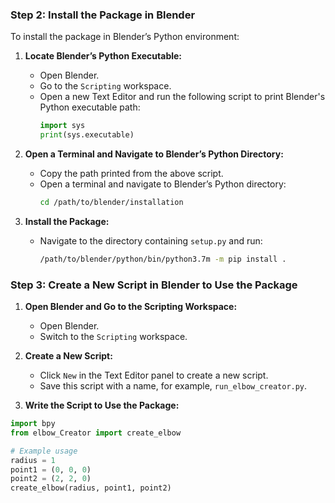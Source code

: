 
### Step 2: Install the Package in Blender

To install the package in Blender’s Python environment:

1. **Locate Blender’s Python Executable:**
   - Open Blender.
   - Go to the `Scripting` workspace.
   - Open a new Text Editor and run the following script to print Blender's Python executable path:
     ```python
     import sys
     print(sys.executable)
     ```

2. **Open a Terminal and Navigate to Blender’s Python Directory:**
   - Copy the path printed from the above script.
   - Open a terminal and navigate to Blender’s Python directory:
     ```bash
     cd /path/to/blender/installation
     ```

3. **Install the Package:**
   - Navigate to the directory containing `setup.py` and run:
     ```bash
     /path/to/blender/python/bin/python3.7m -m pip install .
     ```

### Step 3: Create a New Script in Blender to Use the Package

1. **Open Blender and Go to the Scripting Workspace:**
   - Open Blender.
   - Switch to the `Scripting` workspace.

2. **Create a New Script:**
   - Click `New` in the Text Editor panel to create a new script.
   - Save this script with a name, for example, `run_elbow_creator.py`.

3. **Write the Script to Use the Package:**

```python
import bpy
from elbow_Creator import create_elbow

# Example usage
radius = 1
point1 = (0, 0, 0)
point2 = (2, 2, 0)
create_elbow(radius, point1, point2)
